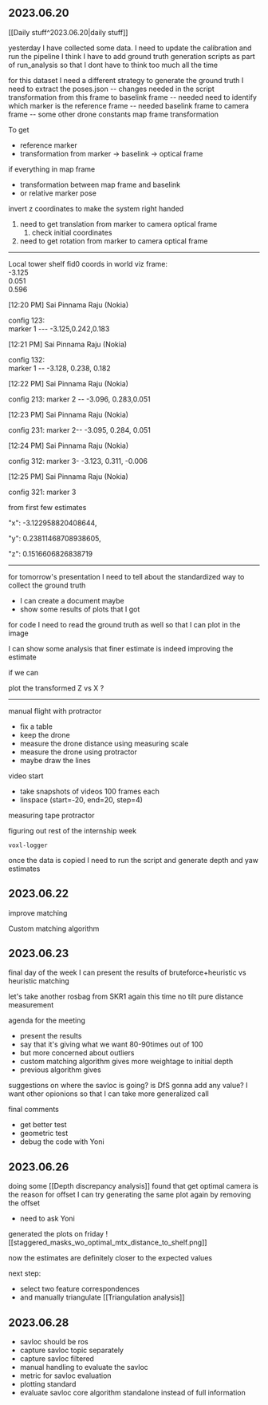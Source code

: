 
## 2023.06.20

 [[Daily stuff^2023.06.20|daily stuff]]

yesterday I have collected some data. 
I need to update the calibration and run the pipeline
I think I have to add ground truth generation scripts as part of run_analysis so that I dont have to think too much all the time



for this dataset I need a different strategy to generate the ground truth
I need to extract the poses.json -- changes needed in the script 
transformation from this frame to baselink frame -- needed 
	need to identify which marker is the reference frame -- needed 
baselink frame to camera frame -- some other drone constants 
map frame transformation


To get
- reference marker 
- transformation from marker -> baselink -> optical frame 


if everything in map frame
- transformation between map frame and baselink
- or relative marker pose 


invert z coordinates to make the system right handed


  

1. need to get translation from marker to camera optical frame
	1. check initial coordinates 
2. need to get rotation from marker to camera optical frame

---
Local tower shelf fid0 coords in world viz frame:  
-3.125  
0.051  
0.596

[12:20 PM] Sai Pinnama Raju (Nokia)

config 123:  
marker 1 --- -3.125,0.242,0.183

[12:21 PM] Sai Pinnama Raju (Nokia)

config 132:  
marker 1 -- -3.128, 0.238, 0.182

[12:22 PM] Sai Pinnama Raju (Nokia)

config 213: marker 2 -- -3.096, 0.283,0.051

[12:23 PM] Sai Pinnama Raju (Nokia)

config 231: marker 2-- -3.095, 0.284, 0.051

[12:24 PM] Sai Pinnama Raju (Nokia)

config 312: marker 3- -3.123, 0.311, -0.006

[12:25 PM] Sai Pinnama Raju (Nokia)

config 321: marker 3

from first few estimates 

"x": -3.122958820408644,

"y": 0.23811468708938605,

"z": 0.1516606826838719

---

for tomorrow's presentation I need to tell about the standardized way to collect the ground truth 
- I can create a document maybe
- show some results of plots that I got 


for code I need to read the ground truth as well so that I can plot in the image

I can show some analysis that finer estimate is indeed improving the estimate


if we can 

plot the transformed Z vs X ? 


---


manual flight 
with protractor 

- fix a table 
- keep the drone
- measure the drone distance using measuring scale 
- measure the drone using protractor 
- maybe draw the lines 


video start
- take snapshots of videos 100 frames each 
- linspace (start=-20, end=20, step=4)

measuring tape 
protractor

figuring out rest of the internship week 


```
voxl-logger
```

once the data is copied I need to run the script and generate depth and yaw estimates 


## 2023.06.22

improve matching 

Custom matching algorithm 

## 2023.06.23

final day of the week 
I can present the results of bruteforce+heuristic vs heuristic matching


let's take another rosbag from SKR1 again 
this time no tilt 
pure distance measurement 


agenda for the meeting 
- present the results
- say that it's giving what we want 80-90times out of 100 
- but more concerned about outliers 
- custom matching algorithm gives more weightage to initial depth 
- previous algorithm gives

suggestions on where the savloc is going? is DfS gonna add any value? 
I want other opionions so that I can take more generalized call 


final comments 
- get better test 
- geometric test 
- debug the code with Yoni

## 2023.06.26
doing some [[Depth discrepancy analysis]] 
found that get optimal camera is the reason for offset
I can try generating the same plot again by removing the offset
- need to ask Yoni

generated the plots on friday 
![[staggered_masks_wo_optimal_mtx_distance_to_shelf.png]]

now the estimates are definitely closer to the expected values 

next step:
- select two feature correspondences 
- and manually triangulate 
[[Triangulation analysis]]


## 2023.06.28

- savloc should be ros
- capture savloc topic separately
- capture savloc filtered
- manual handling to evaluate the savloc
- metric for savloc evaluation
- plotting standard 
- evaluate savloc core algorithm standalone instead of full information



